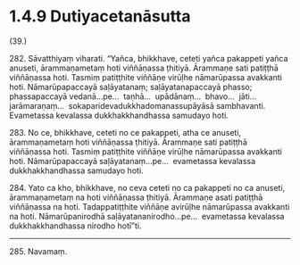 

# 1.4.9 Dutiyacetanāsutta




(39.)

282\. Sāvatthiyaṃ viharati. “Yañca, bhikkhave, ceteti yañca pakappeti yañca anuseti, ārammaṇametaṃ hoti viññāṇassa ṭhitiyā. Ārammaṇe sati patiṭṭhā viññāṇassa hoti. Tasmiṃ patiṭṭhite viññāṇe virūḷhe nāmarūpassa avakkanti hoti. Nāmarūpapaccayā saḷāyatanaṃ; saḷāyatanapaccayā phasso; phassapaccayā vedanā…pe…  taṇhā…  upādānaṃ…  bhavo…  jāti…  jarāmaraṇaṃ…  sokaparidevadukkhadomanassupāyāsā sambhavanti. Evametassa kevalassa dukkhakkhandhassa samudayo hoti.

283\. No ce, bhikkhave, ceteti no ce pakappeti, atha ce anuseti, ārammaṇametaṃ hoti viññāṇassa ṭhitiyā. Ārammaṇe sati patiṭṭhā viññāṇassa hoti. Tasmiṃ patiṭṭhite viññāṇe virūḷhe nāmarūpassa avakkanti hoti. Nāmarūpapaccayā saḷāyatanaṃ…pe…  evametassa kevalassa dukkhakkhandhassa samudayo hoti.

284\. Yato ca kho, bhikkhave, no ceva ceteti no ca pakappeti no ca anuseti, ārammaṇametaṃ na hoti viññāṇassa ṭhitiyā. Ārammaṇe asati patiṭṭhā viññāṇassa na hoti. Tadappatiṭṭhite viññāṇe avirūḷhe nāmarūpassa avakkanti na hoti. Nāmarūpanirodhā saḷāyatananirodho…pe…  evametassa kevalassa dukkhakkhandhassa nirodho hotī”ti.

---

285\. Navamaṃ.





